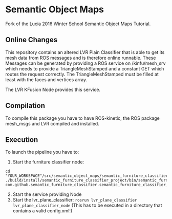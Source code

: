 # Semantic Object Maps
Fork of the Lucia 2016 Winter School Semantic Object Maps Tutorial.

## Online Changes
This repository contains an altered LVR Plain Classifier that is able to get its mesh data from ROS messages and is therefore online runnable.
These Messages can be generated by providing a ROS service on /kinfu/mesh_srv which needs to provide a TriangleMeshStamped and a constant GET which routes the request correctly.
The TriangleMeshStamped must be filled at least with the faces and vertices array.

The LVR KFusion Node provides this service.

## Compilation
To compile this package you have to have ROS-kinetic, the ROS package mesh_msgs and LVR compiled and installed.
## Execution
To launch the pipeline you have to:
1. Start the furniture classifier node:
```
cd "YOUR_WORKSPACE"/src/semantic_object_maps/semantic_furniture_classifier/semantic_furniture_classifier_project/
./build/install/semantic_furniture_classifier_project/bin/semantic_furniture_classifier_project com.github.semantic_furniture_classifier.semantic_furniture_classifier_project.SemanticFurnitureClassifierNode
```
2. Start the service providing Node
3. Start the lvr_plane_classifier:
`rosrun lvr_plane_classifier lvr_plane_classifier_node`
(This has to be executed in a directory that contains a valid config.xml!)
